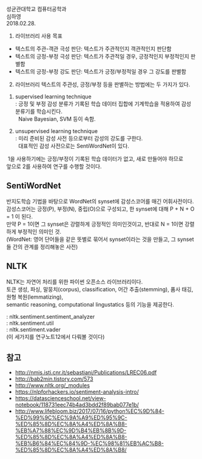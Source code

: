 성균관대학교 컴퓨터공학과 </br>
심하영 </br>
2018.02.28.

1) 라이브러리 사용 목표
 - 텍스트의 주관-객관 극성 판단: 텍스트가 주관적인지 객관적인지 판단함
 - 텍스트의 긍정-부정 극성 판단: 텍스트가 주관적일 경우, 긍정적인지 부정적인지 판별함
 - 텍스트의 긍정-부정 강도 판단: 텍스트가 긍정/부정적일 경우 그 강도를 판별함


2) 라이브러리
  텍스트의 주관성, 긍정/부정 등을 판별하는 방법에는 두 가지가 있다. </br>
  
1. supervised learning technique </br>
 : 긍정 및 부정 감성 분류가 기록된 학습 데이터 집합에 기계학습을 적용하여 감성 분류기를 학습시킨다. </br>
   Naive Bayesian, SVM 등이 속함.
   
2. unsupervised learning technique </br>
 : 미리 준비된 감성 사전 등으로부터 감성의 강도를 구한다. </br>
   대표적인 감성 사전으로는 SentiWordNet이 있다.
   
  1을 사용하기에는 긍정/부정이 기록된 학습 데이터가 없고, 새로 만들어야 하므로 </br>
  앞으로 2를 사용하여 연구를 수행할 것이다.


## SentiWordNet
반지도학습 기법을 바탕으로 WordNet의 synset에 감성스코어를 매긴 어휘사전이다. </br>
감성스코어는 긍정(P), 부정(N), 중립(O)으로 구성되고, 한 synset에 대해 P + N + O = 1 이 된다. </br>
만약 P = 1이면 그 synset은 강렬하게 긍정적인 의미인것이고, 반대로 N = 1이면 강렬하게 부정적인 의미인 것. </br>
(WordNet: 영어 단어들을 같은 뜻별로 묶어서 synset이라는 것을 만들고, 그 synset들 간의 관계를 정리해놓은 사전) </br>

## NLTK 
NLTK는 자연어 처리를 위한 파이썬 오픈소스 라이브러리이다. </br>
토큰 생성, 파싱, 말뭉치(corpus), classification, 어간 추출(stemming), 품사 태깅, 원형 복원(lemmatizing), </br>
semantic reasoning, computational lingustatics 등의 기능을 제공한다. </br>

: nltk.sentiment.sentiment_analyzer </br>
: nltk.sentiment.util </br>
: nltk.sentiment.vader </br>
(이 세가지를 연구노트12에서 다뤄볼 것이다)


## 참고
- http://nmis.isti.cnr.it/sebastiani/Publications/LREC06.pdf
- http://bab2min.tistory.com/573
- http://www.nltk.org/_modules
- https://nlpforhackers.io/sentiment-analysis-intro/
- https://datascienceschool.net/view-notebook/118731eec74b4ad3bdd2f89bab077e1b/
- http://www.lifebloom.biz/2017/07/16/python%EC%9D%84-%ED%99%9C%EC%9A%A9%ED%95%9C-%ED%85%8D%EC%8A%A4%ED%8A%B8-%EB%A7%88%EC%9D%B4%EB%8B%9D-%ED%85%8D%EC%8A%A4%ED%8A%B8-%EB%B6%84%EC%84%9D-%EC%98%81%EB%AC%B8-%ED%85%8D%EC%8A%A4%ED%8A%B8/
